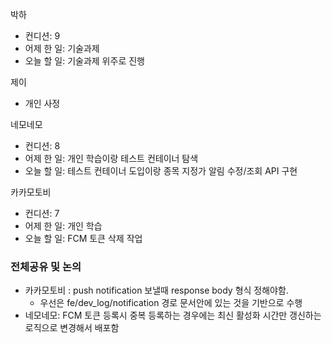 
박하
- 컨디션: 9
- 어제 한 일: 기술과제 
- 오늘 할 일: 기술과제 위주로 진행

제이
- 개인 사정

네모네모
- 컨디션: 8
- 어제 한 일: 개인 학습이랑 테스트 컨테이너 탐색 
- 오늘 할 일: 테스트 컨테이너 도입이랑 종목 지정가 알림 수정/조회 API 구현

카카모토비
- 컨디션: 7
- 어제 한 일: 개인 학습 
- 오늘 할 일: FCM 토큰 삭제 작업

### 전체공유 및 논의
- 카카모토비 : push notification 보낼때 response body 형식 정해야함.
	- 우선은 fe/dev_log/notification 경로 문서안에 있는 것을 기반으로 수행
- 네모네모: FCM 토큰 등록시 중복 등록하는 경우에는 최신 활성화 시간만 갱신하는 로직으로 변경해서 배포함